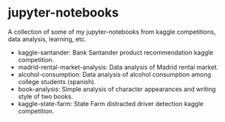 # jupyter-notebooks

A collection of some of my jupyter-notebooks from kaggle competitions, data analysis, learning, etc. 

* kaggle-santander: Bank Santander product recommendation kaggle competition.
* madrid-rental-market-analysis: Data analysis of Madrid rental market.
* alcohol-consumption: Data analysis of alcohol consumption among college students (spanish).
* book-analysis: Simple analysis of character appearances and writing style of two books.
* kaggle-state-farm: State Farm distracted driver detection kaggle competition.
